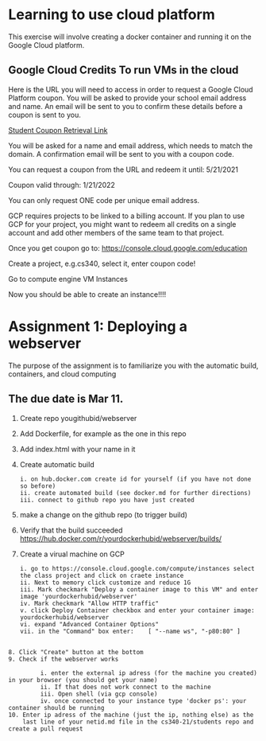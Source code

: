 # Learning to use cloud platform


This exercise will involve creating a docker container and running it on the Google Cloud 
platform. 


## Google Cloud Credits To run VMs in the cloud

Here is the URL you will need to access in order to request a Google Cloud Platform coupon. 
You will be asked to provide your school email address and name. 
An email will be sent to you to confirm these details before a coupon is sent to you.


[Student Coupon Retrieval Link](https://google.secure.force.com/GCPEDU?cid=tsA8EfZIOwZZi1%2FfL5I%2BIBjylggBp5dRvmg8Z0Et0dtRqpmB3ivur6R7NOvG3ldT)

You will be asked for a name and email address, which needs to match the domain. A confirmation email will be sent to you with a coupon code.

You can request a coupon from the URL and redeem it until: 5/21/2021

Coupon valid through: 1/21/2022

You can only request ONE code per unique email address.

GCP requires projects to be linked to a billing account. If you plan to use GCP for your project, you might want to redeem all credits on a single account and add other members of the same team to that project. 

Once you get coupon go to:
https://console.cloud.google.com/education

Create a project, e.g.cs340, select it, 
enter coupon code!

Go to compute engine VM Instances

Now you should be able to create an instance!!!!


# Assignment 1: Deploying a webserver 

The purpose of the assignment is to familiarize you with the automatic build, containers, and cloud computing

## The due date is Mar 11.

1. Create repo yougithubid/webserver
2. Add Dockerfile, for example as the one in this repo
3. Add index.html with your name in it
4. Create automatic build

       i. on hub.docker.com create id for yourself (if you have not done so before)
       ii. create automated build (see docker.md for further directions)
       iii. connect to github repo you have just created
5. make a change on the github repo (to trigger build)
6. Verify that the build succeeded https://hub.docker.com/r/yourdockerhubid/webserver/builds/
7. Create a virual machine on GCP

       i. go to https://console.cloud.google.com/compute/instances select the class project and click on craete instance
       ii. Next to memory click customize and reduce 1G
       iii. Mark checkmark "Deploy a container image to this VM" and enter image 'yourdockerhubid/webserver'
       iv. Mark checkmark "Allow HTTP traffic"
       v. click Deploy Container checkbox and enter your container image: yourdockerhubid/webserver
       vi. expand "Advanced Container Options"
       vii. in the "Command" box enter:    [ "--name ws", "-p80:80" ]
```
       
8. Click "Create" button at the bottom
9. Check if the webserver works
       
         i. enter the external ip adress (for the machine you created) in your browser (you should get your name)
         ii. If that does not work connect to the machine
         iii. Open shell (via gcp console)
         iv. once connected to your instance type 'docker ps': your container should be running
10. Enter ip adress of the machine (just the ip, nothing else) as the
    last line of your netid.md file in the cs340-21/students repo and create a pull request
         

